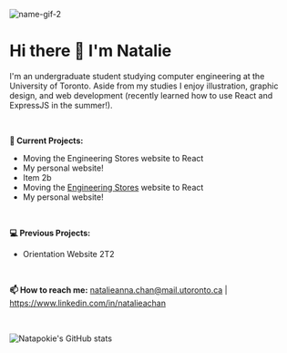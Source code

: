 ![name-gif-2](https://user-images.githubusercontent.com/86009011/194741059-3236a41a-a01f-433d-bc49-1164d2e860bf.gif)

# Hi there 👋 I'm Natalie 
I'm an undergraduate student studying computer engineering at the University of Toronto. Aside from my studies I enjoy illustration, graphic design, and web development (recently learned how to use React and ExpressJS in the summer!).

<br>

**🔭 Current Projects:** 
* Moving the Engineering Stores website to React
* My personal website!
* Item 2b
* Moving the <a href={https://stores.skule.ca/}>Engineering Stores</a> website to React
* My personal website!

<br>

**💻 Previous Projects:**
* Orientation Website 2T2

<br>

**📫 How to reach me:**
natalieanna.chan@mail.utoronto.ca | https://www.linkedin.com/in/natalieachan

<br>

![Natapokie's GitHub stats](https://github-readme-stats.vercel.app/api?username=natapokie&theme=material-palenight&show_icons=true)

<!--
**natapokie/natapokie** is a ✨ _special_ ✨ repository because its `README.md` (this file) appears on your GitHub profile.

Here are some ideas to get you started:

- 🔭 I’m currently working on ...
- 🌱 I’m currently learning ...
- 👯 I’m looking to collaborate on ...
- 🤔 I’m looking for help with ...
- 💬 Ask me about ...
- 📫 How to reach me: ...
- 😄 Pronouns: ...
- ⚡ Fun fact: ...
-->



